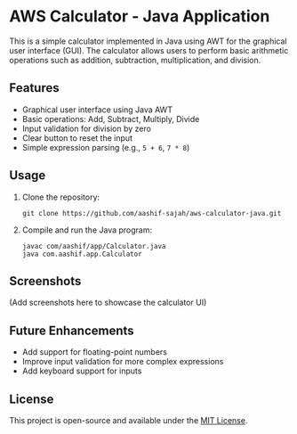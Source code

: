
# AWS Calculator - Java Application

This is a simple calculator implemented in Java using AWT for the graphical user interface (GUI). The calculator allows users to perform basic arithmetic operations such as addition, subtraction, multiplication, and division.

## Features
- Graphical user interface using Java AWT
- Basic operations: Add, Subtract, Multiply, Divide
- Input validation for division by zero
- Clear button to reset the input
- Simple expression parsing (e.g., `5 + 6`, `7 * 8`)

## Usage

1. Clone the repository:
   ```
   git clone https://github.com/aashif-sajah/aws-calculator-java.git
   ```

2. Compile and run the Java program:
   ```
   javac com/aashif/app/Calculator.java
   java com.aashif.app.Calculator
   ```

## Screenshots

(Add screenshots here to showcase the calculator UI)

## Future Enhancements
- Add support for floating-point numbers
- Improve input validation for more complex expressions
- Add keyboard support for inputs

## License
This project is open-source and available under the [MIT License](LICENSE).
